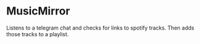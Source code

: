 # MusicMirror
Listens to a telegram chat and checks for links to spotify tracks. Then adds those tracks to a playlist.
